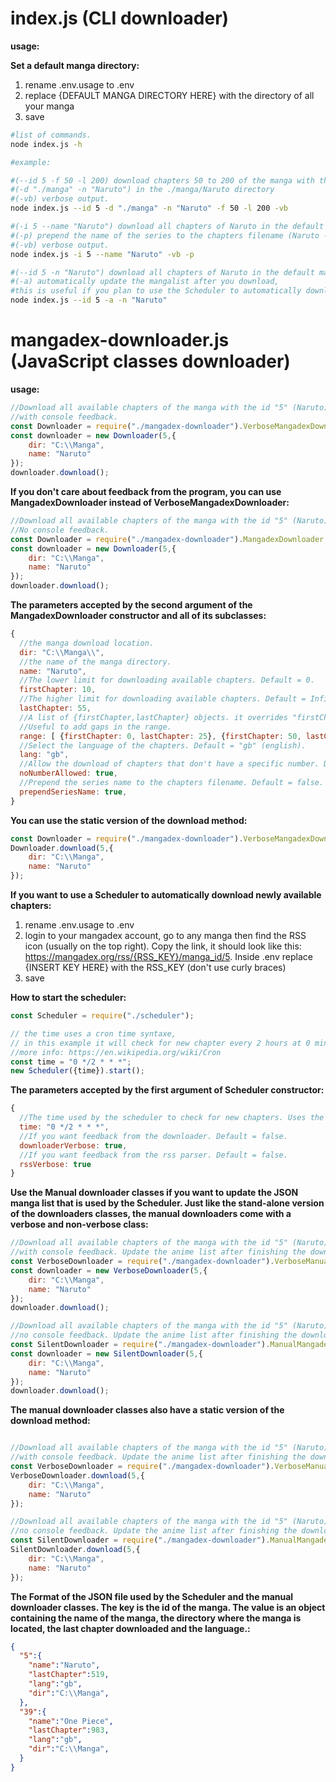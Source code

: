 # index.js (CLI downloader)
**usage:**

**Set a default manga directory:**
1) rename .env.usage to .env
2) replace {DEFAULT MANGA DIRECTORY HERE} with the directory of all your manga
3) save

```bash
#list of commands.
node index.js -h
```
```bash
#example: 

#(--id 5 -f 50 -l 200) download chapters 50 to 200 of the manga with the id "5" (Naruto) 
#(-d "./manga" -n "Naruto") in the ./manga/Naruto directory
#(-vb) verbose output.
node index.js --id 5 -d "./manga" -n "Naruto" -f 50 -l 200 -vb
```
```bash
#(-i 5 --name "Naruto") download all chapters of Naruto in the default manga directory 
#(-p) prepend the name of the series to the chapters filename (Naruto - 001.zip for chapter 1)
#(-vb) verbose output.
node index.js -i 5 --name "Naruto" -vb -p
```
```bash
#(--id 5 -n "Naruto") download all chapters of Naruto in the default manga directory 
#(-a) automatically update the mangalist after you download, 
#this is useful if you plan to use the Scheduler to automatically download chapters whenever newer ones are available.
node index.js --id 5 -a -n "Naruto"
```

# mangadex-downloader.js (JavaScript classes downloader)
**usage:**
```javascript
//Download all available chapters of the manga with the id "5" (Naruto) in the directory "C:\Manga\Naruto".
//with console feedback.
const Downloader = require("./mangadex-downloader").VerboseMangadexDownloader;
const downloader = new Downloader(5,{
    dir: "C:\\Manga",
    name: "Naruto"
});
downloader.download();
```

**If you don't care about feedback from the program, you can use MangadexDownloader instead of VerboseMangadexDownloader:**

```javascript
//Download all available chapters of the manga with the id "5" (Naruto) in the directory "C:\Manga\Naruto". 
//No console feedback.
const Downloader = require("./mangadex-downloader").MangadexDownloader;
const downloader = new Downloader(5,{
    dir: "C:\\Manga",
    name: "Naruto"
});
downloader.download();
```

**The parameters accepted by the second argument of the MangadexDownloader constructor and all of its subclasses:**

```javascript
{ 
  //the manga download location.
  dir: "C:\\Manga\\",
  //the name of the manga directory.
  name: "Naruto",
  //The lower limit for downloading available chapters. Default = 0.
  firstChapter: 10,
  //The higher limit for downloading available chapters. Default = Infinity.
  lastChapter: 55,
  //A list of {firstChapter,lastChapter} objects. it overrides "firstChapter" and "lastChapter". 
  //Useful to add gaps in the range.
  range: [ {firstChapter: 0, lastChapter: 25}, {firstChapter: 50, lastChapter: 100} ],
  //Select the language of the chapters. Default = "gb" (english).
  lang: "gb",
  //Allow the download of chapters that don't have a specific number. Default = true.
  noNumberAllowed: true,
  //Prepend the series name to the chapters filename. Default = false.
  prependSeriesName: true,
}
```

**You can use the static version of the download method:**

```javascript
const Downloader = require("./mangadex-downloader").VerboseMangadexDownloader;
Downloader.download(5,{
    dir: "C:\\Manga",
    name: "Naruto"
});
```

**If you want to use a Scheduler to automatically download newly available chapters:**
1) rename .env.usage to .env
2) login to your mangadex account, go to any manga then find the RSS icon (usually on the top right). 
Copy the link, it should look like this: https://mangadex.org/rss/{RSS_KEY}/manga_id/5. 
Inside .env replace {INSERT KEY HERE} with the RSS_KEY (don't use curly braces)
4) save

**How to start the scheduler:**

```javascript
const Scheduler = require("./scheduler");

// the time uses a cron time syntaxe, 
// in this example it will check for new chapter every 2 hours at 0 minute. (00:00, 02:00, 04:00, 06:00,etc)
//more info: https://en.wikipedia.org/wiki/Cron
const time = "0 */2 * * *";
new Scheduler({time}).start();
```

**The parameters accepted by the first argument of Scheduler constructor:**

```javascript
{ 
  //The time used by the scheduler to check for new chapters. Uses the cron time syntaxe. Default = "0 */2 * * *".
  time: "0 */2 * * *",
  //If you want feedback from the downloader. Default = false.
  downloaderVerbose: true,
  //If you want feedback from the rss parser. Default = false.
  rssVerbose: true
}
```

**Use the Manual downloader classes if you want to update the JSON manga list that is used by the Scheduler. 
Just like the stand-alone version of the downloaders classes, the manual downloaders
come with a verbose and non-verbose class:**

```javascript
//Download all available chapters of the manga with the id "5" (Naruto) in the directory "C:\Manga\Naruto".
//with console feedback. Update the anime list after finishing the download.
const VerboseDownloader = require("./mangadex-downloader").VerboseManualMangadexDownloader;
const downloader = new VerboseDownloader(5,{
    dir: "C:\\Manga",
    name: "Naruto"
});
downloader.download();

//Download all available chapters of the manga with the id "5" (Naruto) in the directory "C:\Manga\Naruto".
//no console feedback. Update the anime list after finishing the download.
const SilentDownloader = require("./mangadex-downloader").ManualMangadexDownloader;
const downloader = new SilentDownloader(5,{
    dir: "C:\\Manga",
    name: "Naruto"
});
downloader.download();
```

**The manual downloader classes also have a static version of the download method:**
```javascript

//Download all available chapters of the manga with the id "5" (Naruto) in the directory "C:\Manga\Naruto".
//with console feedback. Update the anime list after finishing the download.
const VerboseDownloader = require("./mangadex-downloader").VerboseManualMangadexDownloader;
VerboseDownloader.download(5,{
    dir: "C:\\Manga",
    name: "Naruto"
});

//Download all available chapters of the manga with the id "5" (Naruto) in the directory "C:\Manga\Naruto".
//no console feedback. Update the anime list after finishing the download.
const SilentDownloader = require("./mangadex-downloader").ManualMangadexDownloader;
SilentDownloader.download(5,{
    dir: "C:\\Manga",
    name: "Naruto"
});
```

**The Format of the JSON file used by the Scheduler and the manual downloader classes. 
The key is the id of the manga.
The value is an object containing the name of the manga, the directory where the manga is located, the last chapter downloaded and the language.:**
```json
{
  "5":{
    "name":"Naruto",
    "lastChapter":519,
    "lang":"gb",
    "dir":"C:\\Manga",
  },
  "39":{
    "name":"One Piece",
    "lastChapter":983,
    "lang":"gb",
    "dir":"C:\\Manga",
  }
}
```

